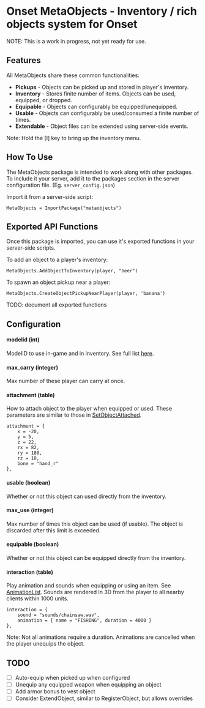 # Onset MetaObjects - Inventory / rich objects system for Onset

NOTE:  This is a work in progress, not yet ready for use.

## Features

All MetaObjects share these common functionalities:

- **Pickups** - Objects can be picked up and stored in player's inventory.
- **Inventory** - Stores finite number of items.  Objects can be used, equipped, or dropped.
- **Equipable** - Objects can configurably be equipped/unequipped.
- **Usable** - Objects can configurably be used/consumed a finite number of times.
- **Extendable** - Object files can be extended using server-side events.

Note: Hold the [I] key to bring up the inventory menu.

## How To Use

The MetaObjects package is intended to work along with other packages.  To include it
your server, add it to the packages section in the server configuration file.  (Eg. `server_config.json`)

Import it from a server-side script:

```
MetaObjects = ImportPackage("metaobjects")
```

## Exported API Functions

Once this package is imported, you can use it's exported functions in your server-side scripts.

To add an object to a player's inventory:

```
MetaObjects.AddObjectToInventory(player, "beer")
```

To spawn an object pickup near a player:

```
MetaObjects.CreateObjectPickupNearPlayer(player, 'banana')
```

TODO: document all exported functions


## Configuration

#### modelid (int)
ModelID to use in-game and in inventory.  See full list [here](https://dev.playonset.com/wiki/Objects).

#### max_carry (integer)
Max number of these player can carry at once.

#### attachment (table)
How to attach object to the player when equipped or used.  These parameters are similar to those in [SetObjectAttached](https://dev.playonset.com/wiki/SetObjectAttached).

```
attachment = { 
    x = -20, 
    y = 5, 
    z = 22, 
    rx = 82, 
    ry = 180, 
    rz = 10, 
    bone = "hand_r" 
},
```

#### usable (boolean)
Whether or not this object can used directly from the inventory.

#### max_use (integer)
Max number of times this object can be used (if usable).  The object is discarded after this limit is exceeded.

#### equipable (boolean)
Whether or not this object can be equipped directly from the inventory. 

#### interaction (table)
Play animation and sounds when equipping or using an item.  See [AnimationList](https://dev.playonset.com/wiki/AnimationList).  Sounds are rendered in 3D from the player to all nearby clients within 1000 units.

```
interaction = {
    sound = "sounds/chainsaw.wav",
    animation = { name = "FISHING", duration = 4000 }
},
```

Note: Not all animations require a duration.  Animations are cancelled when the player
unequips the object.

## TODO

- [ ] Auto-equip when picked up when configured
- [ ] Unequip any equipped weapon when equipping an object
- [ ] Add armor bonus to vest object
- [ ] Consider ExtendObject, similar to RegisterObject, but allows overrides
